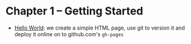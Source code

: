 # Chapter 1 – Getting Started

- [Hello World](chapter-1/hello-world/): we create a simple HTML page, use git to version it and deploy it online on to github.com's `gh-pages`
